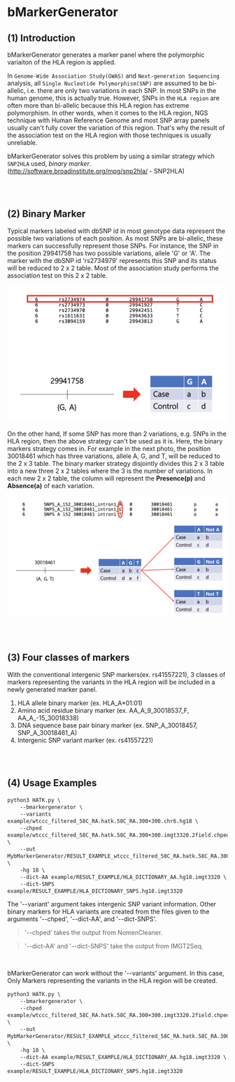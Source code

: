 # bMarkerGenerator


## (1) Introduction

<!-- In most association test framework, a marker is supposed to represent only 2 factors. This assumption is appropriate because the most of genomic positions are actually bi-allelic. However, there are some genomic positions where more than 2 kind of SNP alleles can be found, i.e. tri-allelic or more. Most of genomic positions in HLA region are not bi-allelic due to its polymorphic characteristic. Furthermore, when it comes to  amino acid residue sequence of which the positions can have roughly 22 kinds of amino acid residues, it's impossible to perform the conventional association test just as it is.

bMarkerGenerator provides a solution for this. For each position which has more than 2 factors, bMarkerGenerator generates binary markers where each fator is allocated disjointly and represent its 'P'resence' or 'A'bsence. For example, assume one position of amino acid sequence has 3 factors, e.g. V(Valine), S(Serine), P(Proline). Then three binary markers, 'AA_A_-12_30018537_V', 'AA_A_-12_30018537_S' and 'AA_A_-12_30018537_P', are generated by bMarkerGenerator. By extending this idea one step further, Markers like 'AA_A_-12_30018537_VS' represent the existence of the case where there both factors 'Valine' and 'Serine' are. Then, the generated marker panel will be used for association test. -->

bMarkerGenerator generates a marker panel where the polymorphic variaiton of the HLA region is applied. 

In `Genome-Wide Association Study(GWAS)` and `Next-generation Sequencing` analysis, all `Single Nucleotide Polymorphism(SNP)` are assumed to be bi-allelic, i.e. there are only two variations in each SNP. In most SNPs in the human genome, this is actually true. However, SNPs in the `HLA region` are often more than bi-allelic because this HLA region has extreme polymorphism. In other words, when it comes to the HLA region, NGS technique with Human Reference Genome and most SNP array panels usually can't fully cover the variation of this region. That's why the result of the association test on the HLA region with those techniques is usually unreliable.

bMarkerGenerator solves this problem by using a similar strategy which `SNP2HLA` used, _binary marker_.
(http://software.broadinstitute.org/mpg/snp2hla/ - SNP2HLA)

<br>
<br>

## (2) Binary Marker

Typical markers labeled with dbSNP id in most genotype data represent the possible two variations of each position. As most SNPs are bi-allelic, these markers can successfully represent those SNPs. For instance, the SNP in the position 29941758 has two possible variations, allele 'G' or 'A'. The marker with the dbSNP id 'rs2734979' represents this SNP and its status will be reduced to 2 x 2 table. Most of the association study performs the association test on this 2 x 2 table.


![README-BinaryMarker1](./img/README_2_bMarkerGenerator1.png)



On the other hand, If some SNP has more than 2 variations, e.g. SNPs in the HLA region, then the above strategy can't be used as it is. Here, the binary markers strategy comes in. For example in the next photo, the position 30018461 which has three variations, allele A, G, and T, will be reduced to the 2 x 3 table. The binary marker strategy disjointly divides this 2 x 3 table into a new three 2 x 2 tables where the 3 is the number of variations. In each new 2 x 2 table, the column will represent the **Presence(p)** and **Absence(a)** of each variation.

![README-BinaryMarker2](./img/README_2_bMarkerGenerator2.png)


<br>
<br>


## (3) Four classes of markers

With the conventional intergenic SNP markers(ex. rs41557221), 3 classes of markers representing the variants in the HLA region will be included in a newly generated marker panel.

1. HLA allele binary marker (ex. HLA_A*01:01)
2. Amino acid residue binary marker (ex. AA_A_9_30018537_F, AA_A_-15_30018338)
3. DNA sequence base pair binary marker (ex. SNP_A_30018457, SNP_A_30018461_A)
4. Intergenic SNP variant marker (ex. rs41557221)

<br>
<br>


## (4) Usage Examples

```
python3 HATK.py \
    --bmarkergenerator \
    --variants example/wtccc_filtered_58C_RA.hatk.58C_RA.300+300.chr6.hg18 \
    --chped example/wtccc_filtered_58C_RA.hatk.58C_RA.300+300.imgt3320.2field.chped \
    --out MybMarkerGenerator/RESULT_EXAMPLE_wtccc_filtered_58C_RA.hatk.58C_RA.300+300.chr6.hg18 \
    -hg 18 \
    --dict-AA example/RESULT_EXAMPLE/HLA_DICTIONARY_AA.hg18.imgt3320 \
    --dict-SNPS example/RESULT_EXAMPLE/HLA_DICTIONARY_SNPS.hg18.imgt3320
```

The '--variant' argument takes intergenic SNP variant information. Other binary markers for HLA variants are created from the files given to the arguments '--chped', '--dict-AA', and '--dict-SNPS'.

> '--chped' takes the output from NomenCleaner.

> '--dict-AA' and '--dict-SNPS' take the output from IMGT2Seq.

<br>

bMarkerGenerator can work without the '--variants' argument. In this case, Only Markers representing the variants in the HLA region will be created.

```
python3 HATK.py \
    --bmarkergenerator \
    --chped example/wtccc_filtered_58C_RA.hatk.58C_RA.300+300.imgt3320.2field.chped \
    --out MybMarkerGenerator/RESULT_EXAMPLE_wtccc_filtered_58C_RA.hatk.58C_RA.300+300.chr6.hg18 \
    -hg 18 \
    --dict-AA example/RESULT_EXAMPLE/HLA_DICTIONARY_AA.hg18.imgt3320 \
    --dict-SNPS example/RESULT_EXAMPLE/HLA_DICTIONARY_SNPS.hg18.imgt3320
```
